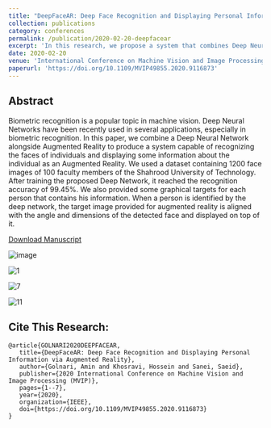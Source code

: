 ```yaml
---
title: "DeepFaceAR: Deep Face Recognition and Displaying Personal Information via Augmented Reality"
collection: publications
category: conferences
permalink: /publication/2020-02-20-deepfacear
excerpt: 'In this research, we propose a system that combines Deep Neural Networks and Augmented Reality to recognize faces and display information about individuals. [Download Manuscript](https://www.researchgate.net/profile/Amin-Golnari/publication/340341835_DeepFaceAR_Deep_Face_Recognition_and_Displaying_Personal_Information_via_Augmented_Reality/links/60e42053299bf1ea9ee5d503/DeepFaceAR-Deep-Face-Recognition-and-Displaying-Personal-Information-via-Augmented-Reality.pdf)'
date: 2020-02-20
venue: 'International Conference on Machine Vision and Image Processing (MVIP)'
paperurl: 'https://doi.org/10.1109/MVIP49855.2020.9116873'
---
```


## Abstract

Biometric recognition is a popular topic in machine vision. Deep Neural Networks have been recently used in several applications, especially in biometric recognition. In this paper, we combine a Deep Neural Network alongside Augmented Reality to produce a system capable of recognizing the faces of individuals and displaying some information about the individual as an Augmented Reality. We used a dataset containing 1200 face images of 100 faculty members of the Shahrood University of Technology. After training the proposed Deep Network, it reached the recognition accuracy of 99.45%. We also provided some graphical targets for each person that contains his information. When a person is identified by the deep network, the target image provided for augmented reality is aligned with the angle and dimensions of the detected face and displayed on top of it.

[Download Manuscript](https://www.researchgate.net/profile/Amin-Golnari/publication/340341835_DeepFaceAR_Deep_Face_Recognition_and_Displaying_Personal_Information_via_Augmented_Reality/links/60e42053299bf1ea9ee5d503/DeepFaceAR-Deep-Face-Recognition-and-Displaying-Personal-Information-via-Augmented-Reality.pdf)

![image](https://github.com/user-attachments/assets/bab700cf-d2a7-424c-b077-cf8e0c5e0806)

![1](https://github.com/user-attachments/assets/52d9129c-c0fc-4ba8-bfc6-859c743bd0d5)

![7](https://github.com/user-attachments/assets/681cff19-cffa-4c19-8792-dbdfe16bbc24)

![11](https://github.com/user-attachments/assets/2e2538be-46a8-47a4-8e5d-c4ca01472835)




## Cite This Research:

    @article{GOLNARI2020DEEPFACEAR,
       title={DeepFaceAR: Deep Face Recognition and Displaying Personal Information via Augmented Reality},
       author={Golnari, Amin and Khosravi, Hossein and Sanei, Saeid},
       publisher={2020 International Conference on Machine Vision and Image Processing (MVIP)},
       pages={1--7},
       year={2020},
       organization={IEEE},
       doi={https://doi.org/10.1109/MVIP49855.2020.9116873}
    }
